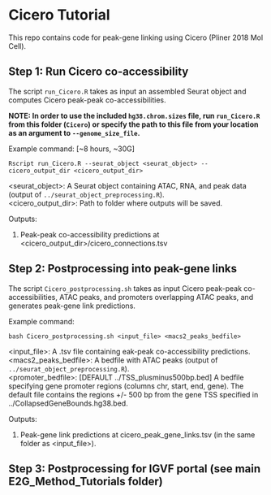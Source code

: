 # Cicero Tutorial

This repo contains code for peak-gene linking using Cicero (Pliner 2018 Mol Cell).

## Step 1: Run Cicero co-accessibility

The script `run_Cicero.R` takes as input an assembled Seurat object and computes Cicero peak-peak co-accessibilities.

**NOTE: In order to use the included `hg38.chrom.sizes` file, run `run_Cicero.R` from this folder (`Cicero`) or specify the path to this file from your location as an argument to `--genome_size_file`.**

Example command: [~8 hours, ~30G]

`Rscript run_Cicero.R --seurat_object <seurat_object> --cicero_output_dir <cicero_output_dir>`

<seurat_object>: A Seurat object containing ATAC, RNA, and peak data (output of `../seurat_object_preprocessing.R`).\
<cicero_output_dir>: Path to folder where outputs will be saved.
                    
Outputs: 

1) Peak-peak co-accessibility predictions at <cicero_output_dir>/cicero_connections.tsv

## Step 2: Postprocessing into peak-gene links

The script `Cicero_postprocessing.sh` takes as input Cicero peak-peak co-accessibilities, ATAC peaks, and promoters overlapping ATAC peaks, and generates peak-gene link predictions.

Example command: 

`bash Cicero_postprocessing.sh <input_file> <macs2_peaks_bedfile>`

<input_file>: A .tsv file containing eak-peak co-accessibility predictions.\
<macs2_peaks_bedfile>: A bedfile with ATAC peaks (output of `../seurat_object_preprocessing.R`).\
<promoter_bedfile>: [DEFAULT ../TSS_plusminus500bp.bed] A bedfile specifying gene promoter regions (columns chr, start, end, gene). The default file contains the regions +/- 500 bp from the gene TSS specified in ../CollapsedGeneBounds.hg38.bed.
                    
Outputs: 

1) Peak-gene link predictions at cicero_peak_gene_links.tsv (in the same folder as <input_file>).

## Step 3: Postprocessing for IGVF portal (see main E2G_Method_Tutorials folder)
